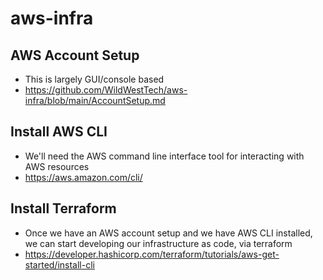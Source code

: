 # aws-infra

## AWS Account Setup
- This is largely GUI/console based
- https://github.com/WildWestTech/aws-infra/blob/main/AccountSetup.md

## Install AWS CLI
- We'll need the AWS command line interface tool for interacting with AWS resources
- https://aws.amazon.com/cli/

## Install Terraform
- Once we have an AWS account setup and we have AWS CLI installed, we can start developing our infrastructure as code, via terraform
- https://developer.hashicorp.com/terraform/tutorials/aws-get-started/install-cli
